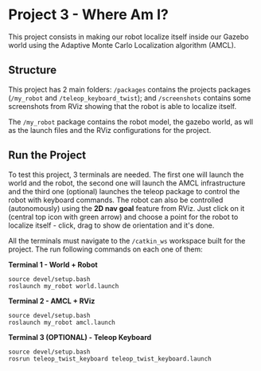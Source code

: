 # Project 3 - Where Am I?

This project consists in making our robot localize itself inside our Gazebo world using the Adaptive Monte Carlo Localization algorithm (AMCL).

## Structure

This project has 2 main folders: `/packages` contains the projects packages (`/my_robot` and `/teleop_keyboard_twist`); and `/screenshots` contains some screenshots from RViz showing that the robot is able to localize itself.

The `/my_robot` package contains the robot model, the gazebo world, as wll as the launch files and the RViz configurations for the project.

## Run the Project

To test this project, 3 terminals are needed. The first one will launch the world and the robot, the second one will launch the AMCL infrastructure and the third one (optional) launches the teleop package to control the robot with keyboard commands. The robot can also be controlled (autonomously) using the **2D nav goal** feature from RViz. Just click on it (central top icon with green arrow) and choose a point for the robot to localize itself - click, drag to show de orientation and it's done.

All the terminals must navigate to the `/catkin_ws` workspace built for the project. The run following commands on each one of them:

**Terminal 1 - World + Robot**
```
source devel/setup.bash
roslaunch my_robot world.launch
```

**Terminal 2 - AMCL + RViz**
```
source devel/setup.bash
roslaunch my_robot amcl.launch
```

**Terminal 3 (OPTIONAL) - Teleop Keyboard**
```
source devel/setup.bash
rosrun teleop_twist_keyboard teleop_twist_keyboard.launch
```